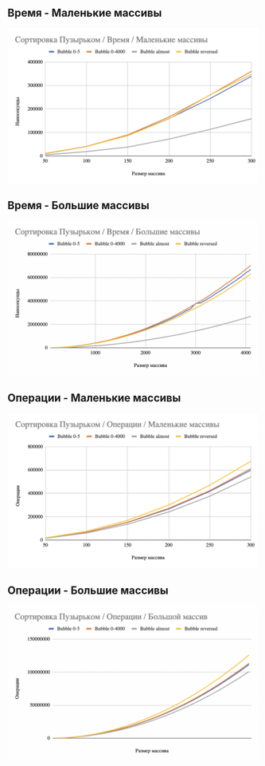 ## Время - Маленькие массивы 
![](../imgs/21.png)

## Время - Большие массивы 
![](../imgs/22.png)

## Операции - Маленькие массивы 
![](../imgs/23.png)

## Операции - Большие массивы 
![](../imgs/24.png)